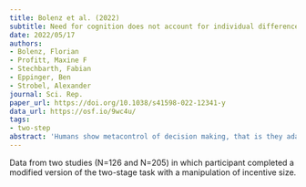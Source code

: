 ```yaml
---
title: Bolenz et al. (2022)
subtitle: Need for cognition does not account for individual differences in metacontrol of decision making
date: 2022/05/17
authors:
- Bolenz, Florian
- Profitt, Maxine F
- Stechbarth, Fabian
- Eppinger, Ben
- Strobel, Alexander
journal: Sci. Rep.
paper_url: https://doi.org/10.1038/s41598-022-12341-y
data_url: https://osf.io/9wc4u/
tags:
- two-step
abstract: 'Humans show metacontrol of decision making, that is they adapt their reliance on decision-making strategies toward situational differences such as differences in reward magnitude. Specifically, when higher rewards are at stake, individuals increase reliance on a more accurate but cognitively effortful strategy. We investigated whether the personality trait Need for Cognition (NFC) explains individual differences in metacontrol. Based on findings of cognitive effort expenditure in executive functions, we expected more metacontrol in individuals low in NFC. In two independent studies, metacontrol was assessed by means of a decision-making task that dissociates different reinforcement-learning strategies and in which reward magnitude was manipulated across trials. In contrast to our expectations, NFC did not account for individual differences in metacontrol of decision making. In fact, a Bayesian analysis provided moderate to strong evidence against a relationship between NFC and metacontrol. Beyond this, there was no consistent evidence for relationship between NFC and overall model-based decision making. These findings show that the effect of rewards on the engagement of effortful decision-making strategies is largely independent of the intrinsic motivation for engaging in cognitively effortful tasks and suggest a differential role of NFC for the regulation of cognitive effort in decision making and executive functions.'
---
```


Data from two studies (N=126 and N=205) in which participant completed a modified version of the two-stage task with a manipulation of incentive size.
